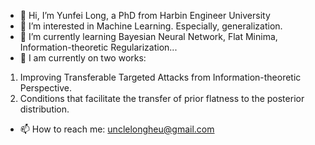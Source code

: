 - 👋 Hi, I’m Yunfei Long, a PhD from Harbin Engineer University
- 👀 I’m interested in Machine Learning. Especially, generalization. 
- 🌱 I’m currently learning Bayesian Neural Network, Flat Minima, Information-theoretic Regularization...
- 📖 I am currently on two works: 

1. Improving Transferable Targeted Attacks from Information-theoretic Perspective.
2. Conditions that facilitate the transfer of prior flatness to the posterior distribution.

- 📫 How to reach me: unclelongheu@gmail.com
